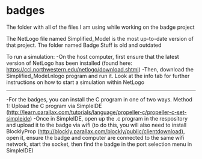 # badges
The folder with all of the files I am using while working on the badge project

The NetLogo file named Simplified_Model is the most up-to-date version of that project.
The folder named Badge Stuff is old and outdated

To run a simulation:
-On the host computer, first ensure that the latest version of NetLogo has been installed (found here: https://ccl.northwestern.edu/netlogo/download.shtml)
-Then, download the Simplified_Model.nlogo program and run it. Look at the info tab for further instructions on how to start a simulation within NetLogo

--------------------------------------------------------------------------------------
-For the badges, you can install the C program in one of two ways. 
Method 1: Upload the C program via SimpleIDE (http://learn.parallax.com/tutorials/language/propeller-c/propeller-c-set-simpleide)
  -Once in SimpleIDE, open up the .c program in the respository and upload it to the badge via wifi (to do this, you will also need to install BlocklyProp (http://blockly.parallax.com/blockly/public/clientdownload), open it, ensure the badge and computer are connected to the same wifi network, start the socket, then find the badge in the port selection menu in SimpleIDE)
  
